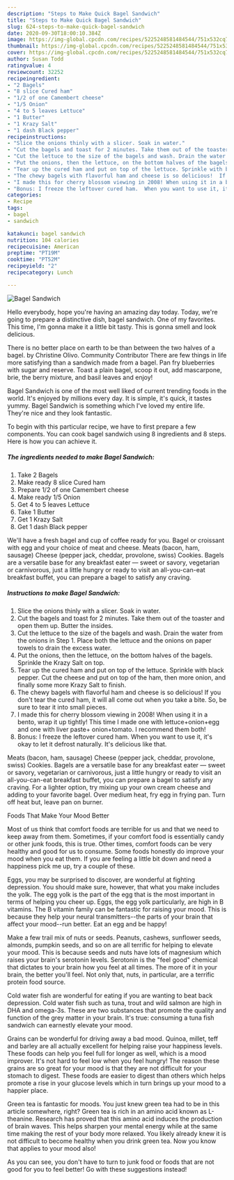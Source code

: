 ```yaml
---
description: "Steps to Make Quick Bagel Sandwich"
title: "Steps to Make Quick Bagel Sandwich"
slug: 624-steps-to-make-quick-bagel-sandwich
date: 2020-09-30T18:00:10.384Z
image: https://img-global.cpcdn.com/recipes/5225248581484544/751x532cq70/bagel-sandwich-recipe-main-photo.jpg
thumbnail: https://img-global.cpcdn.com/recipes/5225248581484544/751x532cq70/bagel-sandwich-recipe-main-photo.jpg
cover: https://img-global.cpcdn.com/recipes/5225248581484544/751x532cq70/bagel-sandwich-recipe-main-photo.jpg
author: Susan Todd
ratingvalue: 4
reviewcount: 32252
recipeingredient:
- "2 Bagels"
- "8 slice Cured ham"
- "1/2 of one Camembert cheese"
- "1/5 Onion"
- "4 to 5 leaves Lettuce"
- "1 Butter"
- "1 Krazy Salt"
- "1 dash Black pepper"
recipeinstructions:
- "Slice the onions thinly with a slicer. Soak in water."
- "Cut the bagels and toast for 2 minutes. Take them out of the toaster and open them up. Butter the insides."
- "Cut the lettuce to the size of the bagels and wash. Drain the water from the onions in Step 1. Place both the lettuce and the onions on paper towels to drain the excess water."
- "Put the onions, then the lettuce, on the bottom halves of the bagels. Sprinkle the Krazy Salt on top."
- "Tear up the cured ham and put on top of the lettuce. Sprinkle with black pepper. Cut the cheese and put on top of the ham, then more onion, and finally some more Krazy Salt to finish."
- "The chewy bagels with flavorful ham and cheese is so delicious!  If you don&#39;t tear the cured ham, it will all come out when you take a bite. So, be sure to tear it into small pieces."
- "I made this for cherry blossom viewing in 2008! When using it in a bento, wrap it up tightly! This time I made one with lettuce+onion+egg and one with liver paste+ onion+tomato. I recommend them both!"
- "Bonus: I freeze the leftover cured ham.  When you want to use it, it&#39;s okay to let it defrost naturally.  It&#39;s delicious like that."
categories:
- Recipe
tags:
- bagel
- sandwich

katakunci: bagel sandwich 
nutrition: 104 calories
recipecuisine: American
preptime: "PT19M"
cooktime: "PT52M"
recipeyield: "2"
recipecategory: Lunch

---
```



![Bagel Sandwich](https://img-global.cpcdn.com/recipes/5225248581484544/751x532cq70/bagel-sandwich-recipe-main-photo.jpg)

Hello everybody, hope you're having an amazing day today. Today, we're going to prepare a distinctive dish, bagel sandwich. One of my favorites. This time, I'm gonna make it a little bit tasty. This is gonna smell and look delicious.

There is no better place on earth to be than between the two halves of a bagel. by Christine Olivo. Community Contributor There are few things in life more satisfying than a sandwich made from a bagel. Pan fry blueberries with sugar and reserve. Toast a plain bagel, scoop it out, add mascarpone, brie, the berry mixture, and basil leaves and enjoy!

Bagel Sandwich is one of the most well liked of current trending foods in the world. It's enjoyed by millions every day. It is simple, it's quick, it tastes yummy. Bagel Sandwich is something which I've loved my entire life. They're nice and they look fantastic.


To begin with this particular recipe, we have to first prepare a few components. You can cook bagel sandwich using 8 ingredients and 8 steps. Here is how you can achieve it.

<!--inarticleads1-->

##### The ingredients needed to make Bagel Sandwich:

1. Take 2 Bagels
1. Make ready 8 slice Cured ham
1. Prepare 1/2 of one Camembert cheese
1. Make ready 1/5 Onion
1. Get 4 to 5 leaves Lettuce
1. Take 1 Butter
1. Get 1 Krazy Salt
1. Get 1 dash Black pepper


We&#39;ll have a fresh bagel and cup of coffee ready for you. Bagel or croissant with egg and your choice of meat and cheese. Meats (bacon, ham, sausage) Cheese (pepper jack, cheddar, provolone, swiss) Cookies. Bagels are a versatile base for any breakfast eater — sweet or savory, vegetarian or carnivorous, just a little hungry or ready to visit an all-you-can-eat breakfast buffet, you can prepare a bagel to satisfy any craving. 

<!--inarticleads2-->

##### Instructions to make Bagel Sandwich:

1. Slice the onions thinly with a slicer. Soak in water.
1. Cut the bagels and toast for 2 minutes. Take them out of the toaster and open them up. Butter the insides.
1. Cut the lettuce to the size of the bagels and wash. Drain the water from the onions in Step 1. Place both the lettuce and the onions on paper towels to drain the excess water.
1. Put the onions, then the lettuce, on the bottom halves of the bagels. Sprinkle the Krazy Salt on top.
1. Tear up the cured ham and put on top of the lettuce. Sprinkle with black pepper. Cut the cheese and put on top of the ham, then more onion, and finally some more Krazy Salt to finish.
1. The chewy bagels with flavorful ham and cheese is so delicious!  If you don&#39;t tear the cured ham, it will all come out when you take a bite. So, be sure to tear it into small pieces.
1. I made this for cherry blossom viewing in 2008! When using it in a bento, wrap it up tightly! This time I made one with lettuce+onion+egg and one with liver paste+ onion+tomato. I recommend them both!
1. Bonus: I freeze the leftover cured ham.  When you want to use it, it&#39;s okay to let it defrost naturally.  It&#39;s delicious like that.


Meats (bacon, ham, sausage) Cheese (pepper jack, cheddar, provolone, swiss) Cookies. Bagels are a versatile base for any breakfast eater — sweet or savory, vegetarian or carnivorous, just a little hungry or ready to visit an all-you-can-eat breakfast buffet, you can prepare a bagel to satisfy any craving. For a lighter option, try mixing up your own cream cheese and adding to your favorite bagel. Over medium heat, fry egg in frying pan. Turn off heat but, leave pan on burner. 

Foods That Make Your Mood Better


Most of us think that comfort foods are terrible for us and that we need to keep away from them. Sometimes, if your comfort food is essentially candy or other junk foods, this is true. Other times, comfort foods can be very healthy and good for us to consume. Some foods honestly do improve your mood when you eat them. If you are feeling a little bit down and need a happiness pick me up, try a couple of these.

Eggs, you may be surprised to discover, are wonderful at fighting depression. You should make sure, however, that what you make includes the yolk. The egg yolk is the part of the egg that is the most important in terms of helping you cheer up. Eggs, the egg yolk particularly, are high in B vitamins. The B vitamin family can be fantastic for raising your mood. This is because they help your neural transmitters--the parts of your brain that affect your mood--run better. Eat an egg and be happy!

Make a few trail mix of nuts or seeds. Peanuts, cashews, sunflower seeds, almonds, pumpkin seeds, and so on are all terrific for helping to elevate your mood. This is because seeds and nuts have lots of magnesium which raises your brain's serotonin levels. Serotonin is the "feel good" chemical that dictates to your brain how you feel at all times. The more of it in your brain, the better you'll feel. Not only that, nuts, in particular, are a terrific protein food source.

Cold water fish are wonderful for eating if you are wanting to beat back depression. Cold water fish such as tuna, trout and wild salmon are high in DHA and omega-3s. These are two substances that promote the quality and function of the grey matter in your brain. It's true: consuming a tuna fish sandwich can earnestly elevate your mood. 

Grains can be wonderful for driving away a bad mood. Quinoa, millet, teff and barley are all actually excellent for helping raise your happiness levels. These foods can help you feel full for longer as well, which is a mood improver. It's not hard to feel low when you feel hungry! The reason these grains are so great for your mood is that they are not difficult for your stomach to digest. These foods are easier to digest than others which helps promote a rise in your glucose levels which in turn brings up your mood to a happier place.

Green tea is fantastic for moods. You just knew green tea had to be in this article somewhere, right? Green tea is rich in an amino acid known as L-theanine. Research has proved that this amino acid induces the production of brain waves. This helps sharpen your mental energy while at the same time making the rest of your body more relaxed. You likely already knew it is not difficult to become healthy when you drink green tea. Now you know that applies to your mood also!

As you can see, you don't have to turn to junk food or foods that are not good for you to feel better! Go  with  these suggestions  instead!

